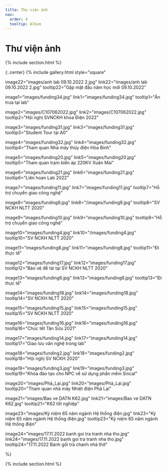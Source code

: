 ```yaml
---
title: Thư viện ảnh
nav:
  order: 4
  tooltip: Album
---
```


# <i class="fas fa-feather-alt"></i>Thư viện ảnh

{% include section.html %}

{:.center}
{% include gallery.html style="square"

image22="images/anh lab 09.10.2022 2.jpg" link22="images/anh lab 09.10.2022 2.jpg" tooltip22="Gặp mặt đầu năm học mới 09.10.2022"

image1="images/funding34.jpg" link1="images/funding34.jpg" tooltip1="Ăn trưa tại lab"

image2="images/C107062022.jpg" link2="images/C107062022.jpg" tooltip2="Hội nghị SVNCKH khoa Điện 2022"

image3="images/funding31.jpg" link3="images/funding31.jpg" tooltip3="Student Tour tại A0"

image4="images/funding32.jpg" link4="images/funding32.jpg" tooltip4="Tham quan Nhà máy thủy điện Hòa Bình"

image5="images/funding20.jpg" link5="images/funding20.jpg" tooltip5="Tham quan trạm biến áp 220KV Xuân Mai"

image6="images/funding21.jpg" link6="images/funding21.jpg" tooltip6="Liên hoan Lab 2022"

image7="images/funding11.jpg" link7="images/funding11.jpg" tooltip7="Hỗ trợ chuyển giao công nghệ"

image8="images/funding9.jpg" link8="/images/funding9.jpg" tooltip8="SV NCKH NLTT 2020"

image9="images/funding10.jpg" link9="images/funding10.jpg" tooltip9="Hỗ trợ chuyển giao công nghệ"

image10="images/funding4.jpg" link10="/images/funding4.jpg" tooltip10="SV NCKH NLTT 2020"

image11="images/funding8.jpg" link11="images/funding8.jpg" tooltip11="Đi thực tế"

image12="images/funding17.jpg" link12="images/funding17.jpg" tooltip12="Bảo vệ đề tài tại SV NCKH NLTT 2020"

image13="images/funding6.jpg" link13="images/funding6.jpg" tooltip13="Đi thực tế"

image14="images/funding18.jpg" link14="images/funding18.jpg" tooltip14="SV NCKH NLTT 2020"

image15="images/funding15.jpg" link15="images/funding15.jpg" tooltip15="SV NCKH NLTT 2020"

image16="images/funding16.jpg" link16="images/funding16.jpg" tooltip16="Chúc tết Tân Sửu 2021"

image17="images/funding14.jpg" link17="images/funding14.jpg" tooltip17="Giao lưu văn nghệ trong lab"

image18="images/funding2.jpg" link18="images/funding2.jpg" tooltip18="Hội nghị SV NCKH 2020"

image19="images/funding3.jpg" link19="images/funding3.jpg" tooltip19="Khóa đào tạo cho NPC về sử dụng phần mềm Sincal"

image20="images/Phả_Lại.jpg" link20="images/Phả_Lại.jpg" tooltip20="Tham quan nhà máy Nhiệt điện Phả Lại"

image21="images/Bao ve DATN K62.jpg" link21="images/Bao ve DATN K62.jpg" tooltip21="K62 tốt nghiệp"

image23="images/Kỷ niệm 65 năm ngành Hệ thống điện.jpg" link23="Kỷ niệm 65 năm ngành Hệ thống điện.jpg" tooltip23="Kỷ niệm 65 năm ngành Hệ thống điện"

image24="images/17.11.2022 banh goi tra tranh nha tho.jpg" link24="images/17.11.2022 banh goi tra tranh nha tho.jpg" tooltip24="17.11.2022 Bánh gối trà chanh nhà thờ"

 %}

{% include section.html %}
